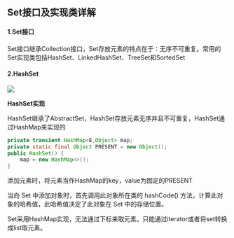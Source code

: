 ## Set接口及实现类详解

#### 1.Set接口

Set接口继承Collection接口，Set存放元素的特点在于：无序不可重复。常用的Set实现类包括HashSet、LinkedHashSet、TreeSet和SortedSet

#### 2.HashSet

![](F:\__study__\hulianwang\study\note\java\java容器\img\hashset01.png)

**HashSet实现**

HashSet继承了AbstractSet，HashSet存放元素无序并且不可重复，HashSet通过HashMap来实现的

```java
private transient HashMap<E,Object> map;
private static final Object PRESENT = new Object();
public HashSet() {
    map = new HashMap<>();
}
```

添加元素时，将元素当作HashMap的key，value为固定的PRESENT

当向 Set 中添加对象时，首先调用此对象所在类的 hashCode() 方法，计算此对象的哈希值，此哈希值决定了此对象在 Set 中的存储位置。

Set采用HashMap实现，无法通过下标来取元素。只能通过iterator或者将set转换成list取元素。

